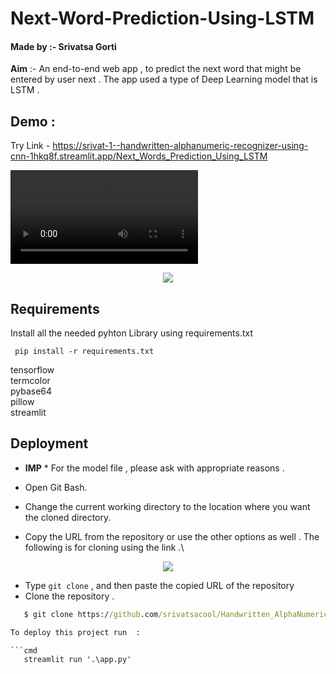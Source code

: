 
# **Next-Word-Prediction-Using-LSTM**
#### Made by :- Srivatsa Gorti

**Aim** :- An end-to-end web app , to predict the next word that might be entered by user next . The app used a type of Deep Learning model that is LSTM . 


## Demo :
Try Link - https://srivat-1--handwritten-alphanumeric-recognizer-using-cnn-1hkq8f.streamlit.app/Next_Words_Prediction_Using_LSTM


<video src="https://user-images.githubusercontent.com/76219802/214120894-e6eca151-aca1-42e1-8c18-d56aa78913f9.mp4" controls="controls" style="max-width: 1000px;" autoplay = "autoplay">
</video>


<p align="center">
  <img src="https://user-images.githubusercontent.com/76219802/214121284-51ad6243-7092-4b3a-95de-4562cff487f2.png" />
</p>

## Requirements

Install all the needed pyhton Library using requirements.txt 

```
 pip install -r requirements.txt
```
tensorflow\
termcolor\
pybase64\
pillow\
streamlit

    
## Deployment

- **IMP** * For the model file , please ask with appropriate reasons .

- Open Git Bash.

- Change the current working directory to the location where you want the cloned directory.
- Copy the URL from the repository or use the other options as well . The following is for cloning using the link .\


<p align="center">
  <img src="https://user-images.githubusercontent.com/76219802/214121375-7025e6d8-1aee-438c-951b-7f2ecea40380.png" />
</p>


- Type `git clone` , and then paste the copied URL of the repository
- Clone the repository .  

```cmd
   $ git clone https://github.com/srivatsacool/Handwritten_AlphaNumeric_Recognizer_using_CNN

To deploy this project run  :

```cmd
   streamlit run '.\app.py'
```


